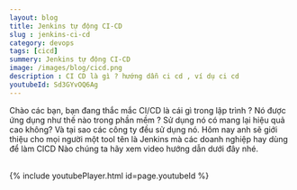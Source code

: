 ```yaml
---
layout: blog
title: Jenkins tự động CI-CD
slug : jenkins-ci-cd
category: devops
tags: [cicd]
summery: Jenkins tự động CI-CD   
image: /images/blog/cicd.png
description : CI CD là gì ? hướng dẫn ci cd , ví dụ ci cd
youtubeId: Sd3GYvOQ6Ag
---
```


Chào các bạn, bạn đang thắc mắc CI/CD là cái gì trong lập trình ? Nó được ứng dụng như thế nào trong phần mềm ? Sử dụng nó có mang lại
hiệu quả cao không? Và tại sao các công ty đều sử dụng nó. Hôm nay anh sẽ giới thiệu cho mọi người một tool tên là Jenkins mà các doanh
nghiệp hay dùng để làm CICD
Nào chúng ta hãy xem video hướng dẫn dưới đây nhé.
<br><br>

{% include youtubePlayer.html id=page.youtubeId %}
